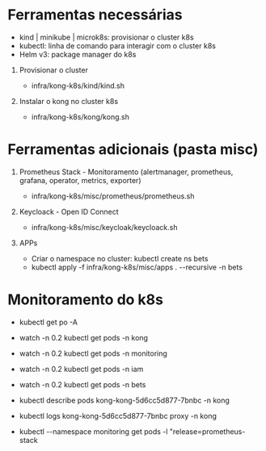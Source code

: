 # **Ferramentas necessárias**
- kind | minikube | microk8s: provisionar o cluster k8s
- kubectl: linha de comando para interagir com o cluster k8s
- Helm v3: package manager do k8s
   
1. Provisionar o cluster 
    * infra/kong-k8s/kind/kind.sh

1. Instalar o kong no cluster k8s 
    * infra/kong-k8s/kong/kong.sh

# Ferramentas adicionais (pasta misc)
1. Prometheus Stack - Monitoramento (alertmanager, prometheus, grafana, operator, metrics, exporter)
    * infra/kong-k8s/misc/prometheus/prometheus.sh

2. Keycloack - Open ID Connect
    * infra/kong-k8s/misc/keycloak/keycloack.sh

3. APPs
    * Criar o namespace no cluster: kubectl create ns bets
    * kubectl apply -f infra/kong-k8s/misc/apps . --recursive -n bets

# Monitoramento do k8s
- kubectl get po -A
- watch -n 0.2 kubectl get pods -n kong
- watch -n 0.2 kubectl get pods -n monitoring
- watch -n 0.2 kubectl get pods -n iam
- watch -n 0.2 kubectl get pods -n bets

- kubectl describe pods kong-kong-5d6cc5d877-7bnbc -n kong
- kubectl logs kong-kong-5d6cc5d877-7bnbc proxy -n kong
- kubectl --namespace monitoring get pods -l "release=prometheus-stack

